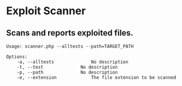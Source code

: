 Exploit Scanner
===============
Scans and reports exploited files.
----------------------------------

```
Usage: scanner.php --alltests --path=TARGET_PATH

Options:
	-a, --alltests				No description
	-t, --test				No description
	-p, --path				No description
	-e, --extension				The file extension to be scanned
```